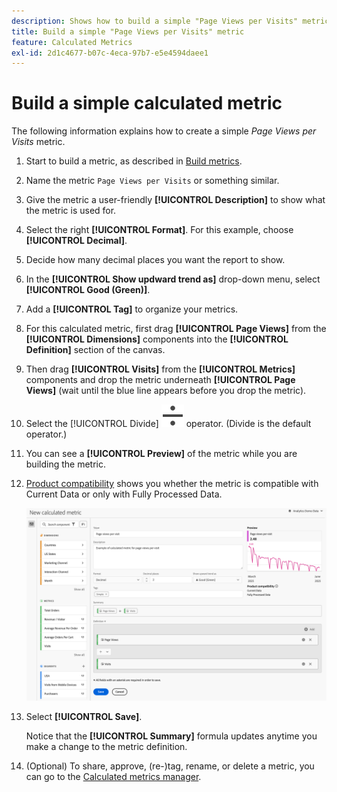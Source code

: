 ```yaml
---
description: Shows how to build a simple "Page Views per Visits" metric.
title: Build a simple "Page Views per Visits" metric
feature: Calculated Metrics
exl-id: 2d1c4677-b07c-4eca-97b7-e5e4594daee1
---
```

# Build a simple calculated metric

The following information explains how to create a simple *Page Views per Visits* metric.

1. Start to build a metric, as described in [Build metrics](/help/components/c-calcmetrics/c-workflow/cm-workflow/c-build-metrics/cm-build-metrics.md).
1. Name the metric `Page Views per Visits` or something similar.
1. Give the metric a user-friendly **[!UICONTROL Description]** to show what the metric is used for.
1. Select the right **[!UICONTROL Format]**. For this example, choose **[!UICONTROL Decimal]**.
1. Decide how many decimal places you want the report to show.
1. In the **[!UICONTROL Show updward trend as]** drop-down menu, select **[!UICONTROL Good (Green)]**.
1. Add a **[!UICONTROL Tag]** to organize your metrics.
1. For this calculated metric, first drag **[!UICONTROL Page Views]** from the **[!UICONTROL Dimensions]** components into the **[!UICONTROL Definition]** section of the canvas.
1. Then drag **[!UICONTROL Visits]** from the **[!UICONTROL Metrics]** components and drop the metric underneath **[!UICONTROL Page Views]** (wait until the blue line appears before you drop the metric).
1. Select the [!UICONTROL Divide] ![Divide](/help/assets/icons/Divide.svg) operator. (Divide is the default operator.) 
1. You can see a **[!UICONTROL Preview]** of the metric while you are building the metric.
1. [Product compatibility](../../../cm-compatibility.md) shows you whether the metric is compatible with Current Data or only with Fully Processed Data.

   ![Simple calculated metric](assets/simple-calculated-metric.png)
1. Select **[!UICONTROL Save]**.
  
   Notice that the **[!UICONTROL Summary]** formula updates anytime you make a change to the metric definition.

1. (Optional) To share, approve, (re-)tag, rename, or delete a metric, you can go to the [Calculated metrics manager](/help/components/c-calcmetrics/c-workflow/cm-workflow/cm-manager.md).
